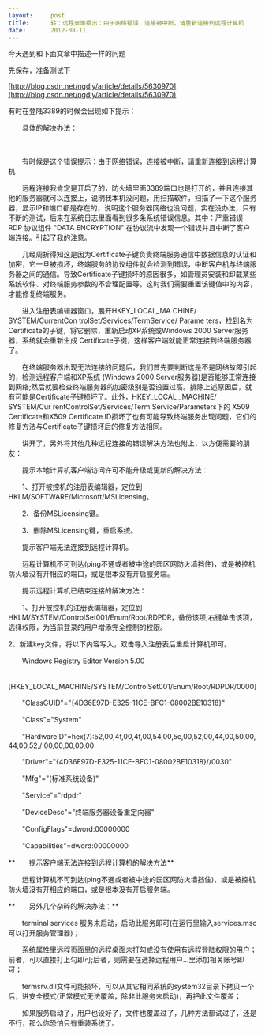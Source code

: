 ```yaml
---
layout:     post
title:      转：远程桌面提示：由于网络错误，连接被中断，请重新连接到远程计算机
date:       2012-08-11
---
```

今天遇到和下面文章中描述一样的问题

先保存，准备测试下

[http://blog.csdn.net/ngdly/article/details/5630970](http://blog.csdn.net/ngdly/article/details/5630970)

有时在登陆3389的时候会出现如下提示：

　　具体的解决办法：

　　

　　有时候是这个错误提示：由于网络错误，连接被中断，请重新连接到远程计算机

　　远程连接我肯定是开启了的，防火墙里面3389端口也是打开的，并且连接其他的服务器就可以连接上，说明我本机没问题，用扫描软件，扫描了一下这个服务器，显示IP和端口都是存在的，说明这个服务器网络也没问题，实在没办法，只有不断的测试，后来在系统日志里面看到很多条系统错误信息。其中：严重错误RDP 协议组件 "DATA ENCRYPTION" 在协议流中发现一个错误并且中断了客户端连接。引起了我的注意。

　　几经周折得知这是因为Certificate子键负责终端服务通信中数据信息的认证和加密，它一旦被损坏，终端服务的协议组件就会检测到错误，中断客户机与终端服务器之间的通信。导致Certificate子键损坏的原因很多，如管理员安装和卸载某些系统软件、对终端服务参数的不合理配置等。这时我们需要重置该键值中的内容，才能修复终端服务。

　　进入注册表编辑器窗口，展开HKEY_LOCAL_MA CHINE/ SYSTEM/CurrentCon trolSet/Services/TermService/ Parame ters，找到名为 Certificate的子键，将它删除，重新启动XP系统或Windows 2000 Server服务器，系统就会重新生成 Certificate子键，这样客户端就能正常连接到终端服务器了。

　　在终端服务器出现无法连接的问题后，我们首先要判断这是不是网络故障引起的，检测远程客户端和XP系统 (Windows 2000 Server服务器)是否能够正常连接到网络;然后就要检查终端服务器的加密级别是否设置过高。排除上述原因后，就有可能是Certificate子键损坏了。此外，HKEY_LOCAL _MACHINE/ SYSTEM/Cur rentControlSet/Services/Term Service/Parameters下的 X509 Certificate和X509 Certificate ID损坏了也有可能导致终端服务出现问题，它们的修复方法与Certificate子键损坏后的修复方法相同。

　　讲开了，另外将其他几种远程连接的错误解决方法也附上，以方便需要的朋友：

　　提示本地计算机客户端访问许可不能升级或更新的解决方法：

　　1、打开被控机的注册表编辑器，定位到HKLM/SOFTWARE/Microsoft/MSLicensing。

　　2、备份MSLicensing键。

　　3、删除MSLicensing键，重启系统。

　　提示客户端无法连接到远程计算机。

　　远程计算机不可到达(ping不通或者被中途的园区网防火墙挡住)，或是被控机防火墙没有开相应的端口，或是根本没有开启服务端。

　　提示远程计算机已结束连接的解决方法：

　　1、打开被控机的注册表编辑器，定位到HKLM/SYSTEM/ControlSet001/Enum/Root/RDPDR，备份该项;右键单击该项，选择权限，为当前登录的用户增添完全控制的权限。

2、新建key文件，将以下内容写入，双击导入注册表后重启计算机即可。

　　Windows Registry Editor Version 5.00

　　[HKEY_LOCAL_MACHINE/SYSTEM/ControlSet001/Enum/Root/RDPDR/0000]

　　"ClassGUID"="{4D36E97D-E325-11CE-BFC1-08002BE10318}"

　　"Class"="System"

　　"HardwareID"=hex(7):52,00,4f,00,4f,00,54,00,5c,00,52,00,44,00,50,00,44,00,52,/ 00,00,00,00,00

　　"Driver"="{4D36E97D-E325-11CE-BFC1-08002BE10318}//0030"

　　"Mfg"="(标准系统设备)"

　　"Service"="rdpdr"

　　"DeviceDesc"="终端服务器设备重定向器"

　　"ConfigFlags"=dword:00000000

　　"Capabilities"=dword:00000000

**　　提示客户端无法连接到远程计算机的解决方法**

　　远程计算机不可到达(ping不通或者被中途的园区网防火墙挡住)，或是被控机防火墙没有开相应的端口，或是根本没有开启服务端。

**　　另外几个杂碎的解决办法：**

　　terminal services 服务未启动，启动此服务即可(在运行里输入services.msc可以打开服务管理器)；

　　系统属性里远程页面里的远程桌面未打勾或没有使用有远程登陆权限的用户；前者，可以直接打上勾即可;后者，则需要在选择远程用户...里添加相关账号即可；

　　termsrv.dll文件可能损坏，可以从其它相同系统的system32目录下拷贝一个后，进安全模式(正常模式无法覆盖，除非此服务未启动)，再把此文件覆盖；

　　如果服务启动了，用户也设好了，文件也覆盖过了，几种方法都试过了，还是不行，那么你恐怕只有重装系统了。
